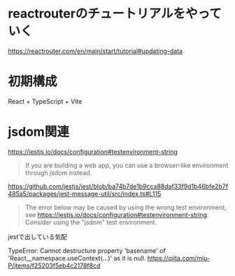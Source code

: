 # reactrouterのチュートリアルをやっていく
https://reactrouter.com/en/main/start/tutorial#updating-data

# 初期構成
React + TypeScript + Vite

# jsdom関連
https://jestjs.io/docs/configuration#testenvironment-string
>If you are building a web app, you can use a browser-like environment through jsdom instead.

https://github.com/jestjs/jest/blob/ba74b7de1b9cca88daf33f9d1b46bfe2b7f485a5/packages/jest-message-util/src/index.ts#L115
>The error below may be caused by using the wrong test environment, see https://jestjs.io/docs/configuration#testenvironment-string.
    Consider using the "jsdom" test environment.

jestで出している気配

TypeError: Cannot destructure property 'basename' of 'React__namespace.useContext(...)' as it is null.
    https://qiita.com/miu-P/items/f25203f5eb4c2178f8cd
